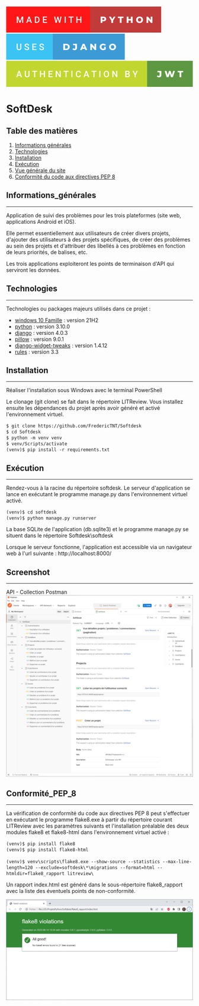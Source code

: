 [![python](softdesk/static/badge/made-with-python.svg)](https://docs.python.org/fr/3.10/)
[![python](softdesk/static/badge/uses-django.svg)](https://docs.djangoproject.com/fr/4.0/)
[![python](softdesk/static/badge/authentication-by-jwt.svg)](https://django-rest-framework-simplejwt.readthedocs.io/en/latest/index.html)

# SoftDesk

## Table des matières
1. [Informations générales](#Informations_générales)
2. [Technologies](#technologies)
3. [Installation](#installation)
4. [Exécution](#Exécution)
5. [Vue générale du site](#Screenshot)
6. [Conformité du code aux directives PEP 8](#Conformité_PEP_8)

## Informations_générales
***
Application de suivi des problèmes pour les trois plateformes (site web, applications Android et iOS).

Elle permet essentiellement aux utilisateurs de créer divers projets, d'ajouter des utilisateurs à des projets 
spécifiques, de créer des problèmes au sein des projets et d'attribuer des libellés à ces problèmes en fonction de 
leurs priorités, de balises, etc.

Les trois applications exploiteront les points de terminaison d'API qui serviront les données.

## Technologies
***
Technologies ou packages majeurs utilisés dans ce projet :
* [windows 10 Famille](https://docs.microsoft.com/fr-fr/windows/whats-new/whats-new-windows-10-version-21h2) : version 21H2 
* [python](https://docs.python.org/fr/3.10/) : version 3.10.0
* [django](https://docs.djangoproject.com/fr/4.0/) : version 4.0.3
* [pillow](https://pillow.readthedocs.io/en/stable/index.html) : version 9.0.1
* [django-widget-tweaks](https://pypi.org/project/django-widget-tweaks/) : version 1.4.12
* [rules](https://pypi.org/project/rules/) : version 3.3

## Installation
***
Réaliser l'installation sous Windows avec le terminal PowerShell 

Le clonage (git clone) se fait dans le répertoire LITReview. Vous installez ensuite les dépendances du projet après 
avoir généré et activé l'environnement virtuel.
```
$ git clone https://github.com/FredericTNT/Softdesk
$ cd Softdesk
$ python -m venv venv
$ venv/Scripts/activate
(venv)$ pip install -r requirements.txt
```

## Exécution
***
Rendez-vous à la racine du répertoire softdesk. Le serveur d'application se lance en exécutant le programme manage.py
dans l'environnement virtuel activé.

```
(venv)$ cd softdesk
(venv)$ python manage.py runserver
```

La base SQLite de l'application (db.sqlite3) et le programme manage.py se situent dans le répertoire
Softdesk\softdesk

Lorsque le serveur fonctionne, l'application est accessible via un navigateur web à 
l'url suivante : http://localhost:8000/

## Screenshot
***
API - Collection Postman
<img src="softdesk/static/screenshot/postman.jpg" alt="collection" />

## Conformité_PEP_8
***
La vérification de conformité du code aux directives PEP 8 peut s'effectuer en exécutant le programme flake8.exe 
à partir du répertoire courant LITReview avec les paramètres suivants et l'installation préalable des deux modules 
flake8 et flake8-html dans l'environnement virtuel activé :
```
(venv)$ pip install flake8
(venv)$ pip install flake8-html

(venv)$ venv\scripts\flake8.exe --show-source --statistics --max-line-length=120 --exclude=softdesk\*\migrations --format=html --htmldir=flake8_rapport litreview\
```
Un rapport index.html est généré dans le sous-répertoire flake8_rapport avec la liste des éventuels points de
non-conformité.

<img src="softdesk/static/screenshot/PEP8.jpg" alt="PEP8" />
<!---
## FAQs
-->
